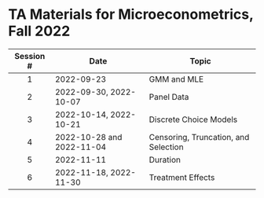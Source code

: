 # TA Materials for Microeconometrics, Fall 2022

| Session # 	| Date 	| Topic|
|:---:|---	|---|
|1| 2022-09-23 	| GMM and MLE |
|2| 2022-09-30, 2022-10-07 	| Panel Data |
|3| 2022-10-14, 2022-10-21 	| Discrete Choice Models |
|4| 2022-10-28 and 2022-11-04 | Censoring, Truncation, and Selection |
|5| 2022-11-11 | Duration| 
|6| 2022-11-18, 2022-11-30 | Treatment Effects |
